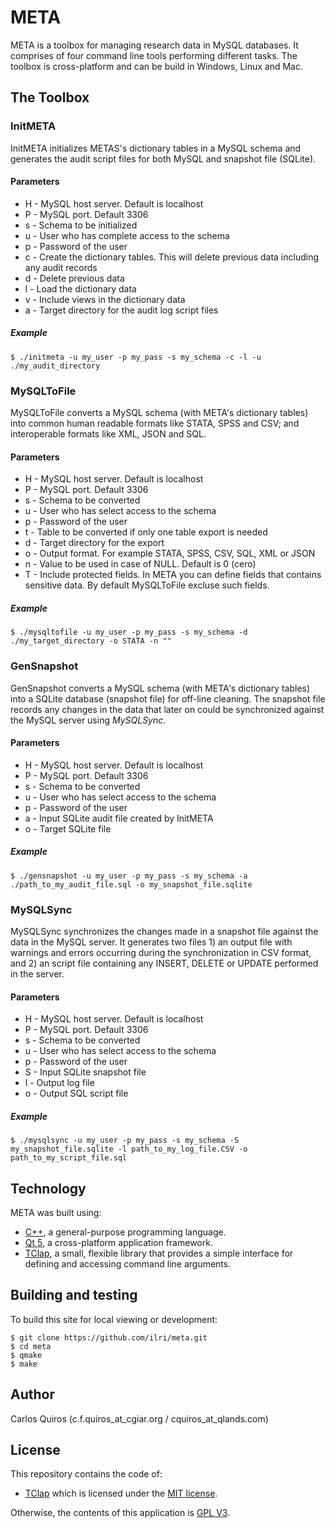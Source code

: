 # META
META is a toolbox for managing research data in MySQL databases. It comprises of four command line tools performing different tasks. The toolbox is cross-platform and can be build in Windows, Linux and Mac. 

## The Toolbox

### InitMETA
InitMETA initializes METAS's dictionary tables in a MySQL schema and generates the audit script files for both MySQL and snapshot file (SQLite).

#### Parameters
  - H - MySQL host server. Default is localhost
  - P - MySQL port. Default 3306
  - s - Schema to be initialized
  - u - User who has complete access to the schema
  - p - Password of the user
  - c - Create the dictionary tables. This will delete previous data including any audit records
  - d - Delete previous data
  - l - Load the dictionary data
  - v - Include views in the dictionary data
  - a - Target directory for the audit log script files

##### Example

```console
$ ./initmeta -u my_user -p my_pass -s my_schema -c -l -u ./my_audit_directory
```

### MySQLToFile
MySQLToFile converts a MySQL schema (with META's dictionary tables) into common human readable formats like STATA, SPSS and CSV; and interoperable formats like XML, JSON and SQL.

#### Parameters
  - H - MySQL host server. Default is localhost
  - P - MySQL port. Default 3306
  - s - Schema to be converted
  - u - User who has select access to the schema
  - p - Password of the user
  - t - Table to be converted if only one table export is needed
  - d - Target directory for the export
  - o - Output format. For example STATA, SPSS, CSV, SQL, XML or JSON
  - n - Value to be used in case of NULL. Default is 0 (cero)
  - T - Include protected fields. In META you can define fields that contains sensitive data. By default MySQLToFile excluse such fields.

##### Example

```console
$ ./mysqltofile -u my_user -p my_pass -s my_schema -d ./my_target_directory -o STATA -n ""
```

### GenSnapshot
GenSnapshot converts a MySQL schema (with META's dictionary tables) into a SQLite database (snapshot file) for off-line cleaning. The snapshot file records any changes in the data that later on could be synchronized against the MySQL server using *MySQLSync*.

#### Parameters
  - H - MySQL host server. Default is localhost
  - P - MySQL port. Default 3306
  - s - Schema to be converted
  - u - User who has select access to the schema
  - p - Password of the user
  - a - Input SQLite audit file created by InitMETA
  - o - Target SQLite file

##### Example

```console
$ ./gensnapshot -u my_user -p my_pass -s my_schema -a ./path_to_my_audit_file.sql -o my_snapshot_file.sqlite
```

### MySQLSync
MySQLSync synchronizes the changes made in a snapshot file against the data in the MySQL server. It generates two files 1) an output file with warnings and errors occurring during the synchronization in CSV format, and 2) an script file containing any INSERT, DELETE or UPDATE performed in the server. 

#### Parameters
  - H - MySQL host server. Default is localhost
  - P - MySQL port. Default 3306
  - s - Schema to be converted
  - u - User who has select access to the schema
  - p - Password of the user
  - S - Input SQLite snapshot file
  - l - Output log file
  - o - Output SQL script file

##### Example

```console
$ ./mysqlsync -u my_user -p my_pass -s my_schema -S my_snapshot_file.sqlite -l path_to_my_log_file.CSV -o path_to_my_script_file.sql
```

## Technology
META was built using:

- [C++](https://isocpp.org/), a general-purpose programming language.
- [Qt 5](https://www.qt.io/), a cross-platform application framework.
- [TClap](http://tclap.sourceforge.net/), a small, flexible library that provides a simple interface for defining and accessing command line arguments.


## Building and testing
To build this site for local viewing or development:

    $ git clone https://github.com/ilri/meta.git
    $ cd meta
    $ qmake
    $ make

## Author
Carlos Quiros (c.f.quiros_at_cgiar.org / cquiros_at_qlands.com)

## License
This repository contains the code of:

- [TClap](http://tclap.sourceforge.net/) which is licensed under the [MIT license](https://raw.githubusercontent.com/twbs/bootstrap/master/LICENSE).


Otherwise, the contents of this application is [GPL V3](http://www.gnu.org/copyleft/gpl.html). 
